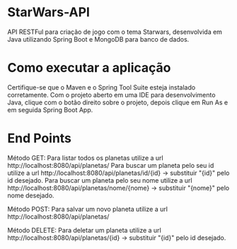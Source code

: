 # StarWars-API
API RESTFul para criação de jogo com o tema Starwars, desenvolvida em Java utilizando Spring Boot e MongoDB para banco de dados.

# Como executar a aplicação
Certifique-se que o Maven e o Spring Tool Suite esteja instalado corretamente.
Com o projeto aberto em uma IDE para desenvolvimento Java, clique com o botão direito sobre o projeto, depois clique em Run As e em seguida Spring Boot App.

# End Points
Método GET:
Para listar todos os planetas utilize a url http://localhost:8080/api/planetas/
Para buscar um planeta pelo seu id utilize a url http://localhost:8080/api/planetas/id/{id} -> substituir "{id}" pelo id desejado.
Para buscar um planeta pelo seu nome utilize a url http://localhost:8080/api/planetas/nome/{nome} -> substituir "{nome}" pelo nome desejado.

Método POST:
Para salvar um novo planeta utilize a url http://localhost:8080/api/planetas/

Método DELETE:
Para deletar um planeta utilize a url http://localhost:8080/api/planetas/{id} -> substituir "{id}" pelo id desejado.

